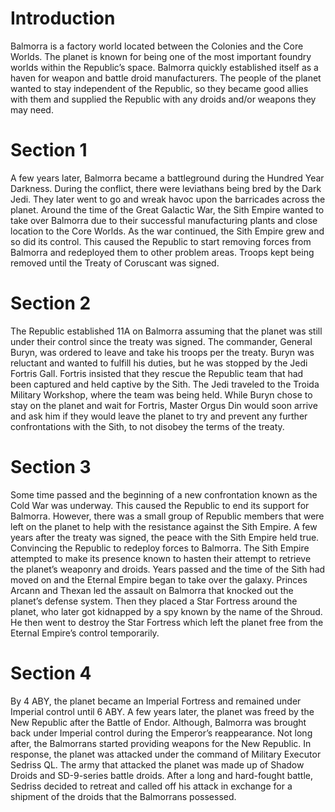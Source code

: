 # Introduction

Balmorra is a factory world located between the Colonies and the Core Worlds.
The planet is known for being one of the most important foundry worlds within the Republic’s space.
Balmorra quickly established itself as a haven for weapon and battle droid manufacturers.
The people of the planet wanted to stay independent of the Republic, so they became good allies with them and supplied the Republic with any droids and/or weapons they may need.

# Section 1

A few years later, Balmorra became a battleground during the Hundred Year Darkness.
During the conflict, there were leviathans being bred by the Dark Jedi.
They later went to go and wreak havoc upon the barricades across the planet.
Around the time of the Great Galactic War, the Sith Empire wanted to take over Balmorra due to their successful manufacturing plants and close location to the Core Worlds.
As the war continued, the Sith Empire grew and so did its control.
This caused the Republic to start removing forces from Balmorra and redeployed them to other problem areas.
Troops kept being removed until the Treaty of Coruscant was signed.

# Section 2

The Republic established 11A on Balmorra assuming that the planet was still under their control since the treaty was signed.
The commander, General Buryn, was ordered to leave and take his troops per the treaty.
Buryn was reluctant and wanted to fulfill his duties, but he was stopped by the Jedi Fortris Gall.
Fortris insisted that they rescue the Republic team that had been captured and held captive by the Sith.
The Jedi traveled to the Troida Military Workshop, where the team was being held.
While Buryn chose to stay on the planet and wait for Fortris, Master Orgus Din would soon arrive and ask him if they would leave the planet to try and prevent any further confrontations with the Sith, to not disobey the terms of the treaty.

# Section 3

Some time passed and the beginning of a new confrontation known as the Cold War was underway.
This caused the Republic to end its support for Balmorra.
However, there was a small group of Republic members that were left on the planet to help with the resistance against the Sith Empire.
A few years after the treaty was signed, the peace with the Sith Empire held true.
Convincing the Republic to redeploy forces to Balmorra.
The Sith Empire attempted to make its presence known to hasten their attempt to retrieve the planet’s weaponry and droids.
Years passed and the time of the Sith had moved on and the Eternal Empire began to take over the galaxy.
Princes Arcann and Thexan led the assault on Balmorra that knocked out the planet’s defense system.
Then they placed a Star Fortress around the planet, who later got kidnapped by a spy known by the name of the Shroud.
He then went to destroy the Star Fortress which left the planet free from the Eternal Empire’s control temporarily.

# Section 4

By 4 ABY, the planet became an Imperial Fortress and remained under Imperial control until 6 ABY.
A few years later, the planet was freed by the New Republic after the Battle of Endor.
Although, Balmorra was brought back under Imperial control during the Emperor’s reappearance.
Not long after, the Balmorrans started providing weapons for the New Republic.
In response, the planet was attacked under the command of Military Executor Sedriss QL.
The army that attacked the planet was made up of Shadow Droids and SD-9-series battle droids.
After a long and hard-fought battle, Sedriss decided to retreat and called off his attack in exchange for a shipment of the droids that the Balmorrans possessed.
